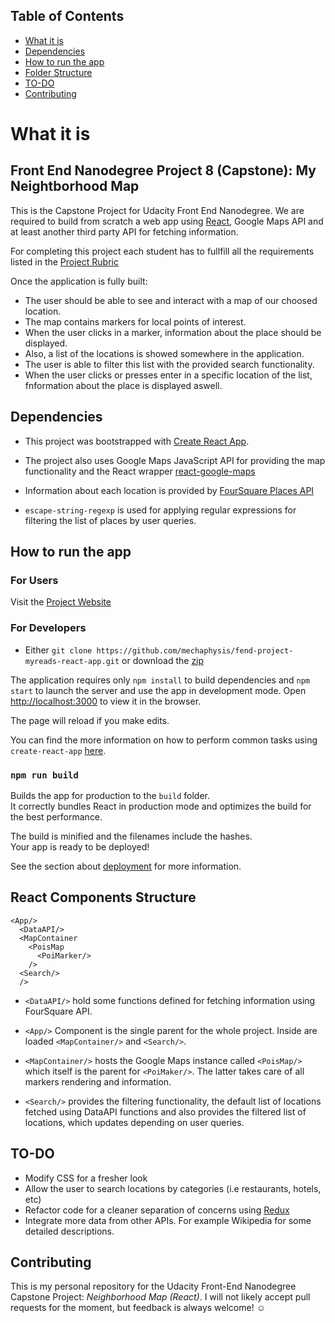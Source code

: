 ## Table of Contents
* [What it is](#what-is)
* [Dependencies](#dependencies)
* [How to run the app](#how-to)
* [Folder Structure](#folder-structure)
* [TO-DO](#to-do)
* [Contributing](#contributing)

# What it is
## Front End Nanodegree Project 8 (Capstone): My Neightborhood Map

This is the Capstone Project for Udacity Front End Nanodegree. We are required to build from scratch a web app using [React](https://reactjs.org/), Google Maps API and at least another third party API for fetching information.

For completing this project each student has to fullfill all the requirements listed in the [Project Rubric](https://review.udacity.com/#!/rubrics/1351/view)

Once the application is fully built:

* The user should be able to see and interact with a map of our choosed location.
* The map contains markers for local points of interest.
* When the user clicks in a marker, information about the place should be displayed.
* Also, a list of the locations is showed somewhere in the application.
* The user is able to filter this list with the provided search functionality.
* When the user clicks or presses enter in a specific location of the list, fnformation
about the place is displayed aswell.

## Dependencies

* This project was bootstrapped with [Create React App](https://github.com/facebookincubator/create-react-app).

* The project also uses Google Maps JavaScript API for providing the map functionality
and the React wrapper [react-google-maps](https://tomchentw.github.io/react-google-maps/)

* Information about each location is provided by [FourSquare Places API](https://developer.foursquare.com/docs/api/getting-started)

* `escape-string-regexp` is used for applying regular expressions for filtering the list of places by user queries.

## How to run the app

### For Users

Visit the [Project Website](https://mechaphysis.github.io/fend-project-neightborhood-map-react)

### For Developers

* Either `git clone https://github.com/mechaphysis/fend-project-myreads-react-app.git` or download the [zip](https://github.com/mechaphysis/fend-project-myreads-react-app/archive/master.zip)

The application requires only `npm install` to build dependencies and `npm start` to launch the server and use the app in development mode. Open [http://localhost:3000](http://localhost:3000) to view it in the browser.

The page will reload if you make edits.<br>

You can find the more information on how to perform common tasks using `create-react-app` [here](https://github.com/facebookincubator/create-react-app/blob/master/packages/react-scripts/template/README.md).

### `npm run build`

Builds the app for production to the `build` folder.<br>
It correctly bundles React in production mode and optimizes the build for the best performance.

The build is minified and the filenames include the hashes.<br>
Your app is ready to be deployed!

See the section about [deployment](#deployment) for more information.

## React Components Structure

```
<App/>
  <DataAPI/>
  <MapContainer
    <PoisMap
      <PoiMarker/>
    />
  <Search/>    
  />
```

 * `<DataAPI/>` hold some functions defined for fetching information using FourSquare API.
 * `<App/>` Component is the single parent for the whole project. Inside are loaded `<MapContainer/>` and `<Search/>`.

 * `<MapContainer/>` hosts the Google Maps instance called `<PoisMap/>` which itself is the parent for `<PoiMaker/>`. The latter takes care of all markers rendering and information.

 * `<Search/>` provides the filtering functionality, the default list of locations fetched
 using DataAPI functions and also provides the filtered list of locations, which updates depending on user queries.

## TO-DO

* Modify CSS for a fresher look
* Allow the user to search locations by categories (i.e restaurants, hotels, etc)
* Refactor code for a cleaner separation of concerns using [Redux](https://redux.js.org/)
* Integrate more data from other APIs. For example Wikipedia for some detailed descriptions.

## Contributing

This is my personal repository for the Udacity  Front-End Nanodegree Capstone Project: _Neighborhood Map (React)_. I will not likely accept pull requests for the moment, but feedback is always welcome! :relaxed:
